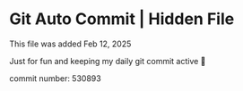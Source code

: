 # Git Auto Commit | Hidden File

This file was added Feb 12, 2025

Just for fun and keeping my daily git commit active 🤪

commit number: 530893
